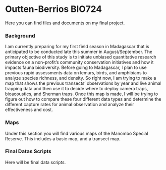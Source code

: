 # Outten-Berrios BIO724
 Here you can find files and documents on my final project.

 ### Background
I am currently preparing for my first field season in Madagascar that is anticipated to be conducted late this summer in August/September. The primary objective of this study is to initiate unbiased quantitative research evidence on a non-profit’s community conservation initiatives and how it impacts fauna biodiversity. Before going to Madagascar, I plan to use previous rapid assessments data on lemurs, birds, and amphibians to analyze species richness, and density. So right now, I am trying to make a map that shows the previous transects’ observations by year and live animal trapping data and then use it to decide where to deploy camera traps, bioacoustics, and Sherman traps. Once this map is made, I will be trying to figure out how to compare these four different data types and determine the different capture rates for animal observation and analyze their effectiveness and cost. 
 

 ### Maps
 Under this section you will find various maps of the Manombo Special Reserve. This includes a basic map, and a transect map.

 ### Final Datas Scripts 
 Here will be final data scripts. 
